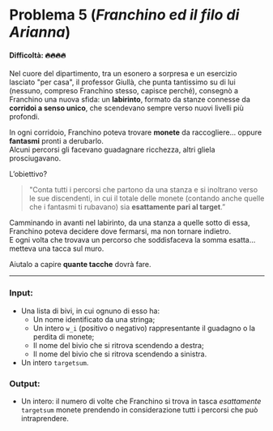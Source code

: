 # Problema 5 (*Franchino ed il filo di Arianna*)
#### Difficoltà: 🔥🔥🔥🔥

Nel cuore del dipartimento, tra un esonero a sorpresa e un esercizio lasciato "per casa", il professor Giullà, che punta tantissimo su di lui (nessuno, compreso Franchino stesso, capisce perché), consegnò a Franchino una nuova sfida: un **labirinto**,‌ formato da stanze connesse da **corridoi a senso unico**, che scendevano sempre verso nuovi livelli più profondi.

In ogni corridoio, Franchino poteva trovare **monete** da raccogliere… oppure **fantasmi**‌ pronti a derubarlo.  
Alcuni percorsi gli facevano guadagnare ricchezza, altri gliela prosciugavano.

L’obiettivo?

> "Conta tutti i percorsi che partono da una stanza e si inoltrano verso le sue discendenti, in cui il totale delle monete (contando anche quelle che i fantasmi ti rubavano) sia **esattamente pari al target**.”

Camminando in avanti nel labirinto, da una stanza a quelle sotto di essa, Franchino poteva decidere dove fermarsi, ma non tornare indietro.  
E ogni volta che trovava un percorso che soddisfaceva la somma esatta… metteva una tacca sul muro.

Aiutalo a capire **quante tacche** dovrà fare.

---

### **Input**:

- Una lista di bivi, in cui ognuno di esso ha:
	- Un nome identificato da una stringa;
	- Un intero `w_i‍` (positivo o negativo) rappresentante il guadagno o la perdita di monete;
	- Il nome del bivio che si ritrova scendendo a destra;
	- Il nome del bivio che si ritrova scendendo a sinistra.
- Un intero `targetsum`.
### **Output**:

- Un intero: il numero di volte che Franchino si trova in tasca *esattamente* `targetsum` monete prendendo in considerazione tutti i percorsi che può intraprendere.
